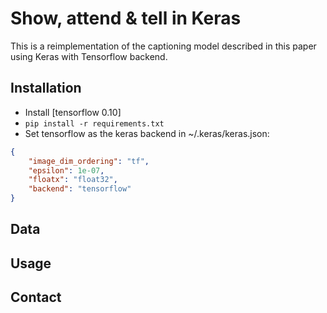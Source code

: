 # Show, attend & tell in Keras

This is a reimplementation of the captioning model described in this paper using Keras with Tensorflow backend.

## Installation

- Install [tensorflow 0.10]
- ```pip install -r requirements.txt```
- Set tensorflow as the keras backend in ~/.keras/keras.json:

```json
{
    "image_dim_ordering": "tf", 
    "epsilon": 1e-07, 
    "floatx": "float32", 
    "backend": "tensorflow"
}
```

## Data


## Usage


## Contact
